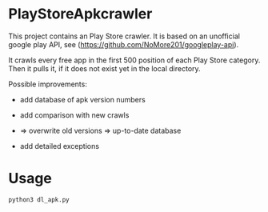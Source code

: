 # PlayStoreApkcrawler

This project contains an Play Store crawler. It is based on an unofficial google play API, see (https://github.com/NoMore201/googleplay-api).

It crawls every free app in the first 500 position of each Play Store category. Then it pulls it, if it does not exist yet in the local directory.

Possible improvements:

* add database of apk version numbers
* add comparison with new crawls
* => overwrite old versions => up-to-date database

* add detailed exceptions

# Usage
 `python3 dl_apk.py`

